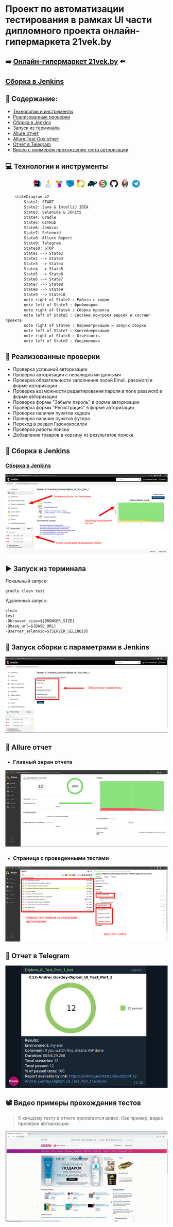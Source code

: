 # Проект по автоматизации тестирования в рамках UI части дипломного проекта онлайн-гипермаркета 21vek.by 
## :arrow_right: <a target="_blank" href="https://www.21vek.by/">Онлайн-гипермаркет 21vek.by</a> :arrow_left:
## <a target="_blank" href="https://jenkins.autotests.cloud/job/C12-Andrei_Gordey-Diplom_UI_Test_Part_1/">Сборка в Jenkins</a>

## :floppy_disk: Содержание:

- <a href="#computer-технологии-и-инструменты">Технологии и инструменты</a>
- <a href="#notebook_with_decorative_cover-реализованные-проверки">Реализованные проверки</a>
- <a href="#electric_plug-сборка-в-Jenkins">Сборка в Jenkins</a>
- <a href="#arrow_forward-запуск-из-терминала">Запуск из терминала</a>
- <a href="#open_book-allure-отчет">Allure отчет</a>
- <a href="#hammer-allure-test-ops-отчет">Allure Test Ops отчет</a>
- <a href="#robot-отчет-в-telegram">Отчет в Telegram</a>
- <a href="#film_projector-видео-примеры-прохождения-тестов">Видео с примером прохождения теста авторизации</a>

## :computer: Технологии и инструменты
<p align="center">
<img width="6%" title="IntelliJ IDEA" src="images/logo/Intelij_IDEA.svg">
<img width="6%" title="Java" src="images/logo/Java.svg">
<img width="6%" title="Selenide" src="images/logo/Selenide.svg">
<img width="6%" title="Selenoid" src="images/logo/Selenoid.svg">
<img width="6%" title="Allure Report" src="images/logo/Allure_Report.svg">
<img width="6%" title="Gradle" src="images/logo/Gradle.svg">
<img width="6%" title="JUnit5" src="images/logo/JUnit5.svg">
<img width="6%" title="GitHub" src="images/logo/GitHub.svg">
<img width="6%" title="Jenkins" src="images/logo/Jenkins.svg">
<img width="6%" title="Telegram" src="images/logo/Telegram.svg">
</p>

```mermaid        
    stateDiagram-v2
        State1: START
        State2: Java & IntelliJ IDEA
        State3: Selenide & JUnit5
        State4: Gradle
        State5: GitHub
        State6: Jenkins
        State7: Selenoid
        State8: Allure Report
        State9: Telegram
        State10: STOP
        State1 --> State2
        State2 --> State3
        State3 --> State4
        State4 --> State5
        State5 --> State6
        State6 --> State7
        State7 --> State8
        State8 --> State9
        State9 --> State10
        note right of State2 : Работа с кодом
        note left of State3 : Фреймворки
        note right of State4 : Сборка проекта
        note left of State5 : Система контроля версий и хостинг проекта
        note right of State6 : Параметризация и запуск сборки
        note left of State7 : Контейнеризация
        note right of State8 : Отчётность
        note left of State9 : Уведомления
```

## :notebook_with_decorative_cover: Реализованные проверки
- Проверка успешной авторизации
- Проверка авторизации с невалидными данными
- Проверка обязательности заполнения полей Email, password в форме авторизации
- Проверка возможности редактирования пароля в поле password в форме авторизации
- Проверка формы "Забыли пароль" в форме авторизации
- Проверка формы "Регистрация" в форме авторизации
- Проверка наличия пунктов хедера 
- Проверка наличия пунктов футера
- Переход в раздел Газонокосилок
- Проверка работы поиска
- Добавление товаров в корзину из результатов поиска


## :electric_plug: Сборка в Jenkins
### <a target="_blank" href="https://jenkins.autotests.cloud/job/C12-Andrei_Gordey-lesson13-21Vek.byTesting/">Сборка в Jenkins</a>
<p align="center">
<img title="Jenkins Dashboard" src="images/screenshots/Jenkins.png">
</p>  

## :arrow_forward: Запуск из терминала
Локальный запуск:
```
gradle clean test
```

Удаленный запуск:
```
clean
test
-Dbrowser_size=${BROWSER_SIZE}
-Dbase_url=${BASE_URL}
-Dserver_selenoid=${SERVER_SELENOID}
```
## :hammer: Запуск сборки с параметрами в Jenkins
<p align="center">
<img title="Allure Test Ops Launch" src="images/screenshots/Params for suite.png">
</p>

## :open_book: Allure отчет
- ### Главный экран отчета
<p align="center">
<img title="Allure Overview Dashboard" src="images/screenshots/Allure-All-Trends.png">
</p>

- ### Страница с проведенными тестами
<p align="center">
<img title="Allure Test Page" src="images/screenshots/All testcase.png">
</p>

## :robot: Отчет в Telegram
<p align="center">
<img title="Telegram notification message" src="images/screenshots/telegram-notification.png">
</p>

## :film_projector: Видео примеры прохождения тестов
> К каждому тесту в отчете прилагается видео. Как пример, видео проверки авторизации.
<p align="center">
  <img title="Selenoid Video" src="images/gif/VideoTestAddInCard.gif">
</p>